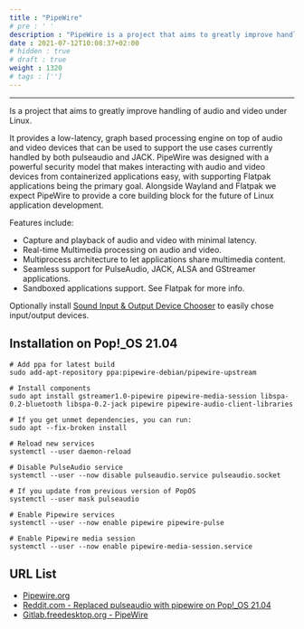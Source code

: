 ```yaml
---
title : "PipeWire"
# pre : ' '
description : "PipeWire is a project that aims to greatly improve handling of audio and video under Linux."
date : 2021-07-12T10:08:37+02:00
# hidden : true
# draft : true
weight : 1320
# tags : ['']
---
```


---

Is a project that aims to greatly improve handling of audio and video under Linux.

It provides a low-latency, graph based processing engine on top of audio and video devices that can be used to support the use cases currently handled by both pulseaudio and JACK. PipeWire was designed with a powerful security model that makes interacting with audio and video devices from containerized applications easy, with supporting Flatpak applications being the primary goal. Alongside Wayland and Flatpak we expect PipeWire to provide a core building block for the future of Linux application development.

Features include:

- Capture and playback of audio and video with minimal latency.
- Real-time Multimedia processing on audio and video.
- Multiprocess architecture to let applications share multimedia content.
- Seamless support for PulseAudio, JACK, ALSA and GStreamer applications.
- Sandboxed applications support. See Flatpak for more info.

Optionally install [Sound Input & Output Device Chooser](https://extensions.gnome.org/extension/906/sound-output-device-chooser/) to easily chose input/output devices.

## Installation on Pop!_OS 21.04

```plain
# Add ppa for latest build
sudo add-apt-repository ppa:pipewire-debian/pipewire-upstream

# Install components
sudo apt install gstreamer1.0-pipewire pipewire-media-session libspa-0.2-bluetooth libspa-0.2-jack pipewire pipewire-audio-client-libraries

# If you get unmet dependencies, you can run:
sudo apt --fix-broken install

# Reload new services
systemctl --user daemon-reload

# Disable PulseAudio service
systemctl --user --now disable pulseaudio.service pulseaudio.socket

# If you update from previous version of PopOS
systemctl --user mask pulseaudio

# Enable Pipewire services
systemctl --user --now enable pipewire pipewire-pulse

# Enable Pipewire media session
systemctl --user --now enable pipewire-media-session.service
```

## URL List

- [Pipewire.org](https://pipewire.org/)
- [Reddit.com - Replaced pulseaudio with pipewire on Pop!_OS 21.04](https://www.reddit.com/r/pop_os/comments/ofdalv/replaced_pulseaudio_with_pipewire_on_popos_2104_i/)
- [Gitlab.freedesktop.org - PipeWire](https://gitlab.freedesktop.org/pipewire/pipewire)
